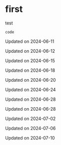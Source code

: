 # first

test

`code`


Updated on 2024-06-11

Updated on 2024-06-12

Updated on 2024-06-15

Updated on 2024-06-18

Updated on 2024-06-20

Updated on 2024-06-24

Updated on 2024-06-28

Updated on 2024-06-28

Updated on 2024-07-02

Updated on 2024-07-06

Updated on 2024-07-10